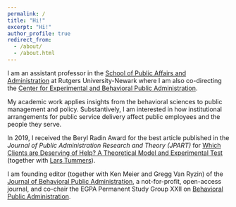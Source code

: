 ```yaml
---
permalink: /
title: "Hi!"
excerpt: "Hi!"
author_profile: true
redirect_from: 
  - /about/
  - /about.html
---
```


I am an assistant professor in the <a href="https://spaa.newark.rutgers.edu" target="_blank">School of Public Affairs and Administration</a> at Rutgers University-Newark where I am also co-directing the <a href="https://spaa.newark.rutgers.edu/cebpa" target="_blank">Center for Experimental and Behavioral Public Administration</a>.

My academic work applies insights from the behavioral sciences to public management and policy. Substantively, I am interested in how institutional arrangements for public service delivery affect public employees and the people they serve.

In 2019, I received the Beryl Radin Award for the best article published in the *Journal of Public Administration Research and Theory (JPART)* for <a href="https://academic.oup.com/jpart/article/28/2/226/4827854" target="_blank">Which Clients are Deserving of Help? A Theoretical Model and Experimental Test</a> (together with <a href="https://larstummers.com" target="_blank">Lars Tummers</a>). 

I am founding editor (together with Ken Meier and Gregg Van Ryzin) of the <a href="http://www.journal-bpa.org" target="_blank">Journal of Behavioral Public Administration</a>, a not-for-profit, open-access journal, and co-chair the EGPA Permanent Study Group XXII on <a href="http://www.iias-iisa.org/egpa/groups/permanent-study-groups/psg-xxii-xxii-behavioral-public-administration" target="_blank">Behavioral Public Administration</a>.
